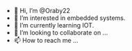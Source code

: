 - 👋 Hi, I’m @Oraby22
- 👀 I’m interested in embedded systems.
- 🌱 I’m currently learning IOT.
- 💞️ I’m looking to collaborate on ...
- 📫 How to reach me ...

<!---
Oraby22/Oraby22 is a ✨ special ✨ repository because its `README.md` (this file) appears on your GitHub profile.
You can click the Preview link to take a look at your changes.
--->
